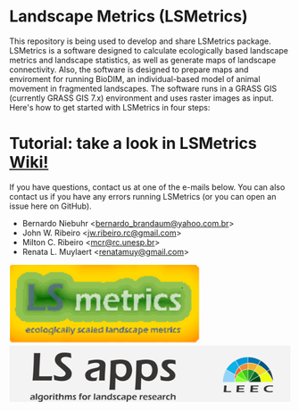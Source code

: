 # Landscape Metrics (LSMetrics)

This repository is being used to develop and share LSMetrics package. LSMetrics is a software designed to calculate ecologically based landscape metrics and landscape statistics, as well as generate maps of landscape connectivity.
Also, the software is designed to prepare maps and enviroment for running BioDIM, an individual-based model of animal movement in fragmented landscapes. The software runs in a GRASS GIS (currently GRASS GIS 7.x) environment and uses raster images as input. Here's how to get started with LSMetrics in four steps:

# Tutorial: take a look in LSMetrics [Wiki!](https://github.com/LEEClab/LS_METRICS/wiki)

If you have questions, contact us at one of the e-mails below. You can also contact us if you have any errors running LSMetrics (or you can open an issue here on GitHub).

- Bernardo Niebuhr <<bernardo_brandaum@yahoo.com.br>>
- John W. Ribeiro <<jw.ribeiro.rc@gmail.com>>
- Milton C. Ribeiro <<mcr@rc.unesp.br>>
- Renata L. Muylaert <<renatamuy@gmail.com>>



<img src="images/LSMetrics_logo_low_res.png"/>

<img src="images/LSapps_bg.png"/>
